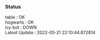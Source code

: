 ### Status


table : OK  
hogwarts : OK  
icy-bot : DOWN  
Latest Update : 2022-05-21 22:10:44.872814
